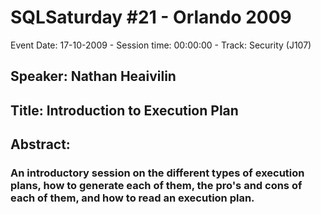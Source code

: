 # SQLSaturday #21 - Orlando 2009
Event Date: 17-10-2009 - Session time: 00:00:00 - Track: Security (J107)
## Speaker: Nathan Heaivilin
## Title: Introduction to Execution Plan
## Abstract:
### An introductory session on the different types of execution plans, how to generate each of them, the pro's and cons of each of them, and how to read an execution plan.  
